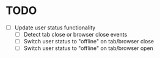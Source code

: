 # TODO

- [ ] Update user status functionality
    - [ ] Detect tab close or browser close events
    - [ ] Switch user status to "offline" on tab/browser close
    - [ ] Switch user status to "offline" on tab/browser open